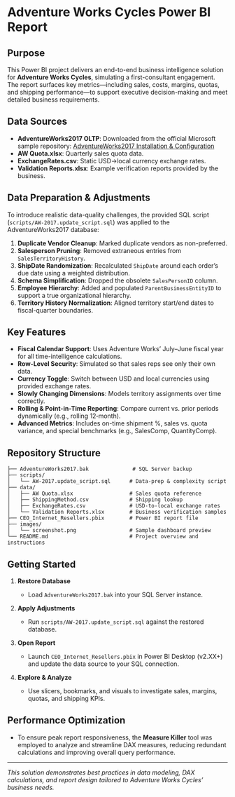 # Adventure Works Cycles Power BI Report

## Purpose

This Power BI project delivers an end-to-end business intelligence solution for **Adventure Works Cycles**, simulating a first-consultant engagement. The report surfaces key metrics—including sales, costs, margins, quotas, and shipping performance—to support executive decision-making and meet detailed business requirements.

## Data Sources

* **AdventureWorks2017 OLTP**: Downloaded from the official Microsoft sample repository: [AdventureWorks2017 Installation & Configuration](https://learn.microsoft.com/en-us/sql/samples/adventureworks-install-configure?view=sql-server-ver17&tabs=ssms)
* **AW Quota.xlsx**: Quarterly sales quota data.
* **ExchangeRates.csv**: Static USD→local currency exchange rates.
* **Validation Reports.xlsx**: Example verification reports provided by the business.

## Data Preparation & Adjustments

To introduce realistic data-quality challenges, the provided SQL script (`scripts/AW-2017.update_script.sql`) was applied to the AdventureWorks2017 database:

1. **Duplicate Vendor Cleanup**: Marked duplicate vendors as non-preferred.
2. **Salesperson Pruning**: Removed extraneous entries from `SalesTerritoryHistory`.
3. **ShipDate Randomization**: Recalculated `ShipDate` around each order’s due date using a weighted distribution.
4. **Schema Simplification**: Dropped the obsolete `SalesPersonID` column.
5. **Employee Hierarchy**: Added and populated `ParentBusinessEntityID` to support a true organizational hierarchy.
6. **Territory History Normalization**: Aligned territory start/end dates to fiscal-quarter boundaries.

## Key Features

* **Fiscal Calendar Support**: Uses Adventure Works’ July–June fiscal year for all time-intelligence calculations.
* **Row-Level Security**: Simulated so that sales reps see only their own data.
* **Currency Toggle**: Switch between USD and local currencies using provided exchange rates.
* **Slowly Changing Dimensions**: Models territory assignments over time correctly.
* **Rolling & Point-in-Time Reporting**: Compare current vs. prior periods dynamically (e.g., rolling 12‑month).
* **Advanced Metrics**: Includes on-time shipment %, sales vs. quota variance, and special benchmarks (e.g., SalesComp, QuantityComp).

## Repository Structure

```plaintext
├── AdventureWorks2017.bak              # SQL Server backup
├── scripts/
│   └── AW-2017.update_script.sql      # Data-prep & complexity script
├── data/
│   ├── AW Quota.xlsx                  # Sales quota reference
│   ├── ShippingMethod.csv             # Shipping lookup
│   ├── ExchangeRates.csv              # USD-to-local exchange rates
│   └── Validation Reports.xlsx        # Business verification samples
├── CEO_Internet_Resellers.pbix        # Power BI report file
├── images/
│   └── screenshot.png                 # Sample dashboard preview
└── README.md                          # Project overview and instructions
```

## Getting Started

1. **Restore Database**

   * Load `AdventureWorks2017.bak` into your SQL Server instance.
2. **Apply Adjustments**

   * Run `scripts/AW-2017.update_script.sql` against the restored database.
3. **Open Report**

   * Launch `CEO_Internet_Resellers.pbix` in Power BI Desktop (v2.XX+) and update the data source to your SQL connection.
4. **Explore & Analyze**

   * Use slicers, bookmarks, and visuals to investigate sales, margins, quotas, and shipping KPIs.



## Performance Optimization

* To ensure peak report responsiveness, the **Measure Killer** tool was employed to analyze and streamline DAX measures, reducing redundant calculations and improving overall query performance.


---

*This solution demonstrates best practices in data modeling, DAX calculations, and report design tailored to Adventure Works Cycles’ business needs.*

